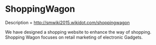 # ShoppingWagon

Description = http://smwiki2015.wikidot.com/shoppingwagon

We have designed a shopping website to enhance the way of shopping. Shopping Wagon focuses on retail marketing of electronic Gadgets.
